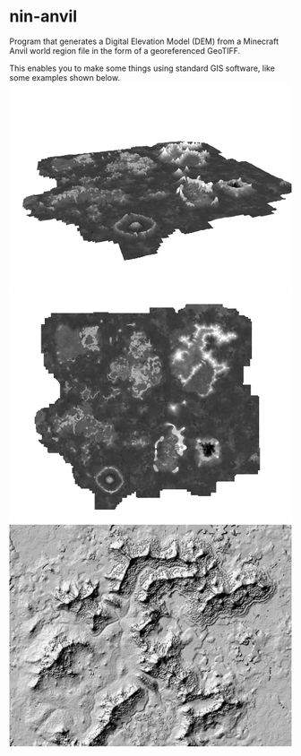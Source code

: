 # nin-anvil
Program that generates a Digital Elevation Model (DEM) from a Minecraft Anvil world region file in the form of a georeferenced GeoTIFF.

This enables you to make some things using standard GIS software, like some examples shown below.
![screenshot](pictures/Screenshot_20211012_133702.png)
![screenshot](pictures/Screenshot_20211012_193750.png)
![screenshot](pictures/Screenshot_20211012_193854.png)
